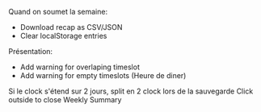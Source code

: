 Quand on soumet la semaine:
- Download recap as CSV/JSON
- Clear localStorage entries

Présentation:
- Add warning for overlaping timeslot
- Add warning for empty timeslots (Heure de diner)

Si le clock s'étend sur 2 jours, split en 2 clock lors de la sauvegarde
Click outside to close Weekly Summary
